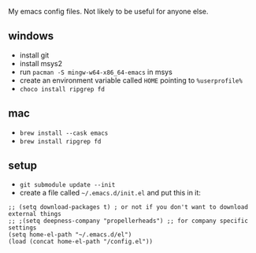 My emacs config files.
Not likely to be useful for anyone else.

## windows
* install git
* install msys2
* run `pacman -S mingw-w64-x86_64-emacs` in msys
* create an environment variable called `HOME` pointing to `%userprofile%`
* `choco install ripgrep fd`

## mac
* `brew install --cask emacs`
* `brew install ripgrep fd`

## setup
* `git submodule update --init`
* create a file called `~/.emacs.d/init.el` and put this in it:
```
;; (setq download-packages t) ; or not if you don't want to download external things
;; ;(setq deepness-company "propellerheads") ;; for company specific settings
(setq home-el-path "~/.emacs.d/el")
(load (concat home-el-path "/config.el"))
```

